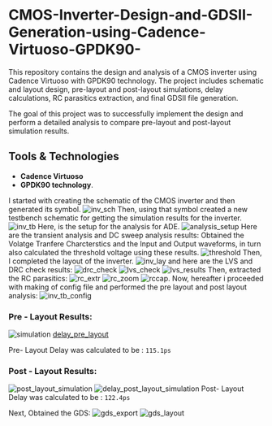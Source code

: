 # CMOS-Inverter-Design-and-GDSII-Generation-using-Cadence-Virtuoso-GPDK90-
This repository contains the design and analysis of a CMOS inverter using Cadence Virtuoso with GPDK90 technology. The project includes schematic and layout design, pre-layout and post-layout simulations, delay calculations, RC parasitics extraction, and final GDSII file generation.


The goal of this project was to successfully implement the design and perform a detailed analysis to compare pre-layout and post-layout simulation results.

## Tools & Technologies
- **Cadence Virtuoso** 
- **GPDK90 technology**.

I started with creating the schematic of the CMOS inverter and then generated its symbol.
![inv_sch](https://github.com/user-attachments/assets/f3d971e1-1e29-4b44-9145-5f932d00bc63)
Then, using that symbol created a new testbench schematic for getting the simulation results for the inverter.
![inv_tb](https://github.com/user-attachments/assets/c45662ae-9f0f-4d8b-80e8-7889fe0cca98)
Here, is the setup for the analysis for ADE.
![analysis_setup](https://github.com/user-attachments/assets/d328bff5-668f-4da7-a21e-fcd0a5f799ed)
Here are the transient analysis and DC sweep analysis results: Obtained the Volatge Tranfere Charcterstics and the Input and Output waveforms, in turn also calculated the threshold voltage using these results.
![threshold](https://github.com/user-attachments/assets/7b100c04-7dcf-4d43-8732-6f56dcfd2444)
Then, I completed the layout of the inverter.
![inv_lay](https://github.com/user-attachments/assets/64a3302a-abd6-44cd-91c9-7d9d1e5efcb1)
and here are the LVS and DRC check results:
![drc_check](https://github.com/user-attachments/assets/02eacb31-c253-4987-a5a6-d7a3b74e2638)
![lvs_check](https://github.com/user-attachments/assets/f79f7802-def9-4bae-9d16-5ee6bcde99b5)
![lvs_results](https://github.com/user-attachments/assets/dc69ede2-6cf8-46cc-92c8-9cefa9fc0f79)
Then, extracted the RC parasitics:
![rc_extr](https://github.com/user-attachments/assets/520e31ff-e19b-4d75-90a5-f86d82034f4d)
![rc_zoom](https://github.com/user-attachments/assets/2e7bc75e-37e0-4954-a8fc-2f1c8560ff38)
![rccap](https://github.com/user-attachments/assets/e1e001bd-b7c6-4933-85c9-3426ff44a232).
Now, hereafter i proceeded with making of config file and performed the pre layout and post layout analysis:
![inv_tb_config](https://github.com/user-attachments/assets/e44ec1da-2520-49c1-b058-f5de6d0de991)

### Pre - Layout Results:
![simulation](https://github.com/user-attachments/assets/3bdc41f5-9464-46fa-bc08-dd86324dc49e)
[delay_pre_layout](https://github.com/user-attachments/assets/1f73e199-d834-43f5-8abe-ad753f02587d)

Pre- Layout Delay was calculated to be : ```115.1ps```

### Post - Layout Results:
![post_layout_simulation](https://github.com/user-attachments/assets/b7266eaa-8747-4c5e-97d1-ab6946b39fa5)
![delay_post_layout_simulation](https://github.com/user-attachments/assets/5674c9b5-0b07-4d47-b18c-449a23d14e44)
Post- Layout Delay was calculated to be : ```122.4ps```

Next, Obtained the GDS:
![gds_export](https://github.com/user-attachments/assets/e03f77d5-74ea-4e58-9879-507c96b4f164)
![gds_layout](https://github.com/user-attachments/assets/27813c37-e44f-43ff-9660-b24404e8875b)


  

